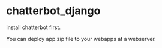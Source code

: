 # chatterbot_django

install chatterbot first.

You can deploy app.zip file to your webapps at a webserver.
